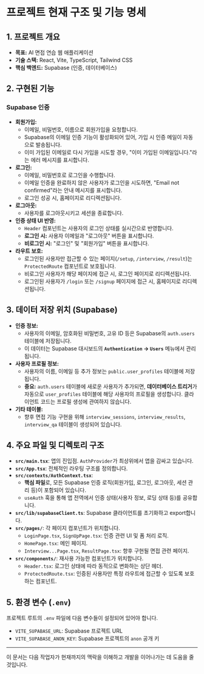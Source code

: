 # 프로젝트 현재 구조 및 기능 명세

## 1. 프로젝트 개요

- **목표:** AI 면접 연습 웹 애플리케이션
- **기술 스택:** React, Vite, TypeScript, Tailwind CSS
- **핵심 백엔드:** Supabase (인증, 데이터베이스)

## 2. 구현된 기능

### Supabase 인증
- **회원가입:**
  - 이메일, 비밀번호, 이름으로 회원가입을 요청합니다.
  - Supabase의 이메일 인증 기능이 활성화되어 있어, 가입 시 인증 메일이 자동으로 발송됩니다.
  - 이미 가입된 이메일로 다시 가입을 시도할 경우, "이미 가입된 이메일입니다."라는 에러 메시지를 표시합니다.
- **로그인:**
  - 이메일, 비밀번호로 로그인을 수행합니다.
  - 이메일 인증을 완료하지 않은 사용자가 로그인을 시도하면, "Email not confirmed"라는 안내 메시지를 표시합니다.
  - 로그인 성공 시, 홈페이지로 리디렉션됩니다.
- **로그아웃:**
  - 사용자를 로그아웃시키고 세션을 종료합니다.
- **인증 상태 UI 반영:**
  - `Header` 컴포넌트는 사용자의 로그인 상태를 실시간으로 반영합니다.
  - **로그인 시:** 사용자 이메일과 "로그아웃" 버튼을 표시합니다.
  - **비로그인 시:** "로그인" 및 "회원가입" 버튼을 표시합니다.
- **라우트 보호:**
  - 로그인된 사용자만 접근할 수 있는 페이지(`/setup`, `/interview`, `/result`)는 `ProtectedRoute` 컴포넌트로 보호됩니다.
  - 비로그인 사용자가 해당 페이지에 접근 시, 로그인 페이지로 리디렉션됩니다.
  - 로그인된 사용자가 `/login` 또는 `/signup` 페이지에 접근 시, 홈페이지로 리디렉션됩니다.

## 3. 데이터 저장 위치 (Supabase)

- **인증 정보:**
  - 사용자의 이메일, 암호화된 비밀번호, 고유 ID 등은 Supabase의 `auth.users` 테이블에 저장됩니다.
  - 이 데이터는 Supabase 대시보드의 **`Authentication` -> `Users`** 메뉴에서 관리됩니다.
- **사용자 프로필 정보:**
  - 사용자의 이름, 이메일 등 추가 정보는 `public.user_profiles` 테이블에 저장됩니다.
  - **중요:** `auth.users` 테이블에 새로운 사용자가 추가되면, **데이터베이스 트리거**가 자동으로 `user_profiles` 테이블에 해당 사용자의 프로필을 생성합니다. 클라이언트 코드는 프로필 생성에 관여하지 않습니다.
- **기타 테이블:**
  - 향후 면접 기능 구현을 위해 `interview_sessions`, `interview_results`, `interview_qa` 테이블이 생성되어 있습니다.

## 4. 주요 파일 및 디렉토리 구조

- **`src/main.tsx`**: 앱의 진입점. `AuthProvider`가 최상위에서 앱을 감싸고 있습니다.
- **`src/App.tsx`**: 전체적인 라우팅 구조를 정의합니다.
- **`src/contexts/AuthContext.tsx`**:
  - **핵심 파일**로, 모든 Supabase 인증 로직(회원가입, 로그인, 로그아웃, 세션 관리 등)이 포함되어 있습니다.
  - `useAuth` 훅을 통해 앱 전역에서 인증 상태(사용자 정보, 로딩 상태 등)를 공유합니다.
- **`src/lib/supabaseClient.ts`**: Supabase 클라이언트를 초기화하고 export합니다.
- **`src/pages/`**: 각 페이지 컴포넌트가 위치합니다.
  - `LoginPage.tsx`, `SignUpPage.tsx`: 인증 관련 UI 및 폼 처리 로직.
  - `HomePage.tsx`: 메인 페이지.
  - `Interview...Page.tsx`, `ResultPage.tsx`: 향후 구현될 면접 관련 페이지.
- **`src/components/`**: 재사용 가능한 컴포넌트가 위치합니다.
  - `Header.tsx`: 로그인 상태에 따라 동적으로 변화하는 상단 헤더.
  - `ProtectedRoute.tsx`: 인증된 사용자만 특정 라우트에 접근할 수 있도록 보호하는 컴포넌트.

## 5. 환경 변수 (`.env`)

프로젝트 루트의 `.env` 파일에 다음 변수들이 설정되어 있어야 합니다.

- `VITE_SUPABASE_URL`: Supabase 프로젝트 URL
- `VITE_SUPABASE_ANON_KEY`: Supabase 프로젝트의 `anon` 공개 키

---
이 문서는 다음 작업자가 현재까지의 맥락을 이해하고 개발을 이어나가는 데 도움을 줄 것입니다.

